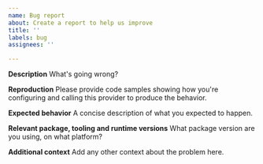 ```yaml
---
name: Bug report
about: Create a report to help us improve
title: ''
labels: bug
assignees: ''

---
```


**Description**
What's going wrong?

**Reproduction**
Please provide code samples showing how you're configuring and calling this provider to produce the behavior.

**Expected behavior**
A concise description of what you expected to happen.

**Relevant package, tooling and runtime versions**
What package version are you using, on what platform?

**Additional context**
Add any other context about the problem here.
